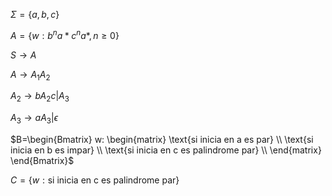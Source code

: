 $\Sigma = \{a,b,c\}$

$A =\{w: b^n a* c^n a*, n \geq 0 \}$

$S \to A$

$A \to A_1A_2$

$A_2 \to bA_2c|A_3$

$A_3 \to aA_3|\epsilon$


$B=\begin{Bmatrix}
w: \begin{matrix}
\text{si inicia en a es par} \\
\text{si inicia en b es impar} \\
\text{si inicia en c es palindrome par} \\
\end{matrix}
\end{Bmatrix}$

$C=\{w: \text{si inicia en c es palindrome par}\}$